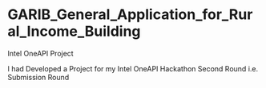 # GARIB_General_Application_for_Rural_Income_Building
Intel OneAPI Project

I had Developed a Project for my Intel OneAPI Hackathon Second Round i.e. Submission Round
